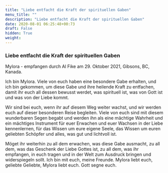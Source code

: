```yaml
---
title: "Liebe entfacht die Kraft der spirituellen Gaben"
menu_title: ""
description: "Liebe entfacht die Kraft der spirituellen Gaben"
date: 2020-08-01 06:25:48+00:73
draft: False
hidden: True
weight:
---
```

### Liebe entfacht die Kraft der spirituellen Gaben

Mylora - empfangen durch Al Fike am 29. Oktober 2021, Gibsons, BC, Kanada.

Ich bin Mylora. Viele von euch haben eine besondere Gabe erhalten, und ich bin gekommen, um diese Gabe und ihre heilende Kraft zu entfachen, damit ihr euch all dessen bewusst werdet, was spirituell ist, was von Gott ist und was von der Liebe kommt.

Wir sind bei euch, wenn ihr auf diesem Weg weiter wachst, und wir werden euch auf dieser besonderen Reise begleiten. Viele von euch sind mit diesem wunderbaren Segen begabt und werden ihn als eine mächtige Wahrheit und ein mächtiges Instrument für euer Erwachen und euer Wachsen in der Liebe kennenlernen, für das Wissen um eure eigene Seele, das Wissen um euren geliebten Schöpfer und alles, was gut und lichtvoll ist.

Möget ihr weiterhin zu all dem erwachen, was diese Gabe ausmacht, zu all dem, was das Geschenk der Liebe Gottes ist, zu all dem, was ihr empfangen, in euch tragen und in der Welt zum Ausdruck bringen und widerspiegeln sollt. Ich bin mit euch, meine Freunde. Mylora liebt euch, geliebte Geliebte, Mylora liebt euch. Gott segne euch.
